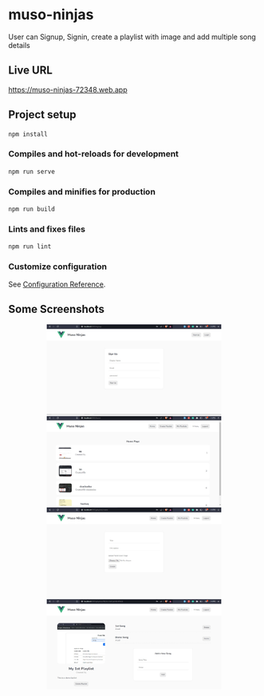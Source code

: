 # muso-ninjas

User can Signup, Signin, create a playlist with image and add multiple song details

## Live URL

https://muso-ninjas-72348.web.app

## Project setup
```
npm install
```

### Compiles and hot-reloads for development
```
npm run serve
```

### Compiles and minifies for production
```
npm run build
```

### Lints and fixes files
```
npm run lint
```

### Customize configuration
See [Configuration Reference](https://cli.vuejs.org/config/).



## Some Screenshots

<p align="center">
  <img src="https://github.com/asad-cuet/Muso-Ninjas-by-Vue-3/blob/master/public/screenshot/ss1.jpg" width="350" title="hover text">
  <img src="https://github.com/asad-cuet/Muso-Ninjas-by-Vue-3/blob/master/public/screenshot/ss2.jpg" width="350" title="hover text">
  <img src="https://github.com/asad-cuet/Muso-Ninjas-by-Vue-3/blob/master/public/screenshot/ss3.jpg" width="350" title="hover text">
  <img src="https://github.com/asad-cuet/Muso-Ninjas-by-Vue-3/blob/master/public/screenshot/ss4.jpg" width="350" title="hover text">
</p>